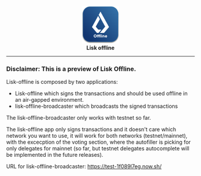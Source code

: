 <p align="center"> 
<img src="https://github.com/nerdvibe/lisk-offline/blob/master/public/icon.png?raw=true" width="100" height="100">
  <br/>
  <strong>Lisk offline</strong>
</p>
<hr/>

### Disclaimer: This is a preview of Lisk Offline.

Lisk-offline is composed by two applications:

- Lisk-offline which signs the transactions and should be used offline in an air-gapped environment.
- lisk-offline-broadcaster which broadcasts the signed transactions

The lisk-offline-broadcaster only works with testnet so far.

The lisk-offline app only signs transactions and it doesn't care which network you want to use, it will work for both networks (testnet/mainnet), with the excecption of the voting section, where the autofiller is picking for only delegates for mainnet (so far, but testnet delegates autocomplete will be implemented in the future releases).

URL for lisk-offline-broadcaster: https://test-1f089l7eg.now.sh/
